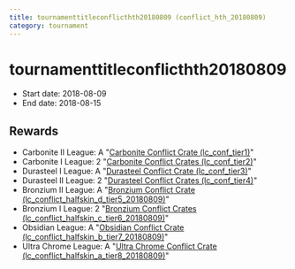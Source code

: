 ```yaml
---
title: tournamenttitleconflicthth20180809 (conflict_hth_20180809)
category: tournament
---
```

# tournamenttitleconflicthth20180809

  * Start date: 2018-08-09
  * End date: 2018-08-15

## Rewards

  * Carbonite II League: A "[Carbonite Conflict Crate (lc_conf_tier1)](lc_conf_tier1.html)"
  * Carbonite I League: 2 "[Carbonite Conflict Crates (lc_conf_tier2)](lc_conf_tier2.html)"
  * Durasteel I League: A "[Durasteel Conflict Crate (lc_conf_tier3)](lc_conf_tier3.html)"
  * Durasteel II League: 2 "[Durasteel Conflict Crates (lc_conf_tier4)](lc_conf_tier4.html)"
  * Bronzium II League: A "[Bronzium Conflict Crate (lc_conflict_halfskin_d_tier5_20180809)](lc_conflict_halfskin_d_tier5_20180809.html)"
  * Bronzium I League: 2 "[Bronzium Conflict Crates (lc_conflict_halfskin_c_tier6_20180809)](lc_conflict_halfskin_c_tier6_20180809.html)"
  * Obsidian League: A "[Obsidian Conflict Crate (lc_conflict_halfskin_b_tier7_20180809)](lc_conflict_halfskin_b_tier7_20180809.html)"
  * Ultra Chrome League: A "[Ultra Chrome Conflict Crate (lc_conflict_halfskin_a_tier8_20180809)](lc_conflict_halfskin_a_tier8_20180809.html)"
